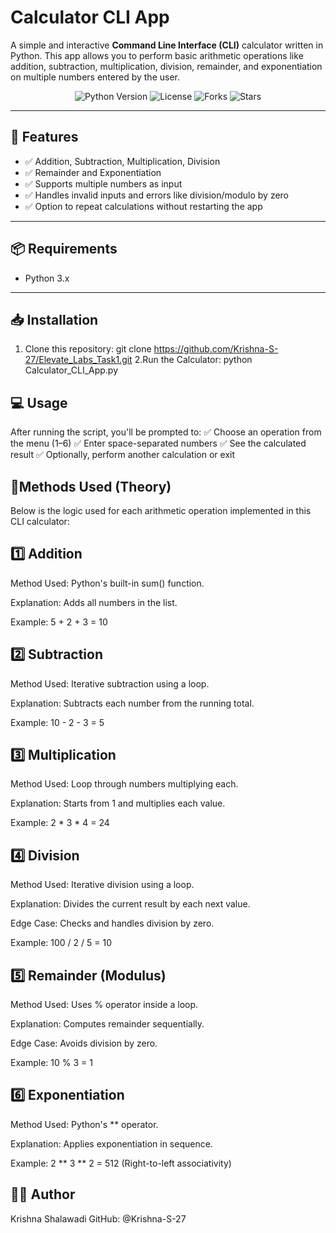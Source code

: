 # Calculator CLI App

A simple and interactive **Command Line Interface (CLI)** calculator written in Python. This app allows you to perform basic arithmetic operations like addition, subtraction, multiplication, division, remainder, and exponentiation on multiple numbers entered by the user.
<p align="center">
  <img src="https://img.shields.io/badge/python-3.6%2B-blue?logo=python&logoColor=white" alt="Python Version" />
  <img src="https://img.shields.io/badge/license-MIT-green.svg" alt="License" />
  <img src="https://img.shields.io/github/forks/your-username/calculator-cli-app?style=social" alt="Forks" />
  <img src="https://img.shields.io/github/stars/your-username/calculator-cli-app?style=social" alt="Stars" />
</p>

---

## 🚀 Features

- ✅ Addition, Subtraction, Multiplication, Division
- ✅ Remainder and Exponentiation
- ✅ Supports multiple numbers as input
- ✅ Handles invalid inputs and errors like division/modulo by zero
- ✅ Option to repeat calculations without restarting the app

---

## 📦 Requirements

- Python 3.x

---

## 📥 Installation

1. Clone this repository:
   git clone https://github.com/Krishna-S-27/Elevate_Labs_Task1.git
2.Run the Calculator:
  python Calculator_CLI_App.py

## 💻 Usage

After running the script, you'll be prompted to:
✅ Choose an operation from the menu (1–6)
✅ Enter space-separated numbers
✅ See the calculated result
✅ Optionally, perform another calculation or exit

## 📘Methods Used (Theory)
Below is the logic used for each arithmetic operation implemented in this CLI calculator:

## 1️⃣ Addition
Method Used: Python's built-in sum() function.

Explanation: Adds all numbers in the list.

Example: 5 + 2 + 3 = 10

## 2️⃣ Subtraction
Method Used: Iterative subtraction using a loop.

Explanation: Subtracts each number from the running total.

Example: 10 - 2 - 3 = 5

## 3️⃣ Multiplication
Method Used: Loop through numbers multiplying each.

Explanation: Starts from 1 and multiplies each value.

Example: 2 * 3 * 4 = 24

## 4️⃣ Division
Method Used: Iterative division using a loop.

Explanation: Divides the current result by each next value.

Edge Case: Checks and handles division by zero.

Example: 100 / 2 / 5 = 10

## 5️⃣ Remainder (Modulus)
Method Used: Uses % operator inside a loop.

Explanation: Computes remainder sequentially.

Edge Case: Avoids division by zero.

Example: 10 % 3 = 1

## 6️⃣ Exponentiation
Method Used: Python's ** operator.

Explanation: Applies exponentiation in sequence.

Example: 2 ** 3 ** 2 = 512 (Right-to-left associativity)

## 👨‍💻 Author
Krishna Shalawadi
GitHub: @Krishna-S-27
